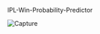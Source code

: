 IPL-Win-Probability-Predictor

![Capture](https://github.com/rishavchandra/IPL-Win-Probability-Predictor/assets/112895379/3aa7802d-f763-4ec0-83a0-fd2faedb6380)
